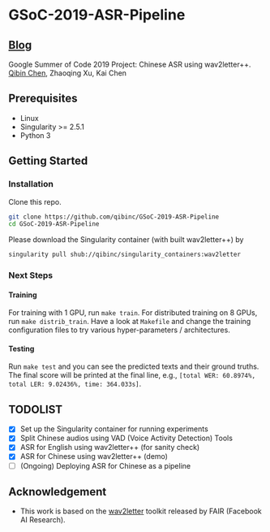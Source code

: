 # GSoC-2019-ASR-Pipeline

## [Blog](https://qibinc.github.io/blog/)

Google Summer of Code 2019 Project: Chinese ASR using wav2letter++.<br>
[Qibin Chen](https://www.qibin.ink), Zhaoqing Xu, Kai Chen

## Prerequisites

- Linux
- Singularity >= 2.5.1
- Python 3

## Getting Started

### Installation

Clone this repo.

```bash
git clone https://github.com/qibinc/GSoC-2019-ASR-Pipeline
cd GSoC-2019-ASR-Pipeline
```

Please download the Singularity container (with built wav2letter++) by

```bash
singularity pull shub://qibinc/singularity_containers:wav2letter
```

### Next Steps

#### Training

For training with 1 GPU, run `make train`. For distributed training on 8 GPUs, run `make distrib_train`. Have a look at `Makefile` and change the training configuration files to try various hyper-parameters / architectures.

#### Testing

Run `make test` and you can see the predicted texts and their ground truths. The final score will be printed at the final line, e.g., `[total WER: 60.8974%, total LER: 9.02436%, time: 364.033s]`.

## TODOLIST

- [x] Set up the Singularity container for running experiments
- [x] Split Chinese audios using VAD (Voice Activity Detection) Tools
- [x] ASR for English using wav2letter++ (for sanity check)
- [x] ASR for Chinese using wav2letter++ (demo)
- [ ] (Ongoing) Deploying ASR for Chinese as a pipeline

## Acknowledgement

- This work is based on the [wav2letter](https://github.com/facebookresearch/wav2letter) toolkit released by FAIR (Facebook AI Research).
